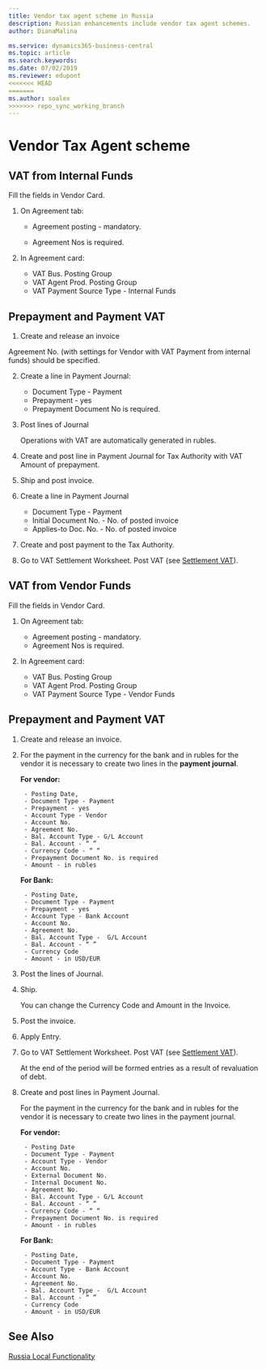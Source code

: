 ```yaml
---
title: Vendor tax agent scheme in Russia
description: Russian enhancements include vendor tax agent schemes.
author: DianaMalina

ms.service: dynamics365-business-central
ms.topic: article
ms.search.keywords:
ms.date: 07/02/2019
ms.reviewer: edupont
<<<<<<< HEAD
=======
ms.author: soalex
>>>>>>> repo_sync_working_branch
---
```


# Vendor Tax Agent scheme

## VAT from Internal Funds

Fill the fields in Vendor Card.

1. On Agreement tab: 

    - Agreement posting - mandatory.

    - Agreement Nos is required.

2. In Agreement card:

    - VAT Bus. Posting Group 
    - VAT Agent Prod. Posting Group
    - VAT Payment Source Type - Internal Funds

## Prepayment and Payment VAT

1. Create and release an invoice

Agreement No. (with settings for Vendor with VAT Payment from internal funds) should be specified.

2. Create a line in Payment Journal:

    - Document Type - Payment
    - Prepayment - yes
    - Prepayment Document No is required.

3. Post lines of Journal

    Operations with VAT are automatically generated in rubles.

4. Create and post line in Payment Journal for Tax Authority with VAT Amount of prepayment.

5. Ship and post invoice.

6. Create a line in Payment Journal

    - Document Type - Payment
    - Initial Document No. - No. of posted invoice
    - Applies-to Doc. No. - No. of posted invoice

7. Create and post payment to the Tax Authority.
8. Go to VAT Settlement Worksheet. Post VAT (see [Settlement VAT](Settlement-VAT.md)).

## VAT from Vendor Funds

Fill the fields in Vendor Card.

1. On Agreement tab: 

    - Agreement posting - mandatory.
    - Agreement Nos is required.

2. In Agreement card:

    - VAT Bus. Posting Group 
    - VAT Agent Prod. Posting Group
    - VAT Payment Source Type - Vendor Funds

## Prepayment and Payment VAT

1. Create and release an invoice.

2. For the payment in the currency for the bank and in rubles for the vendor it is necessary to create two lines in the **payment journal**.

    **For vendor:**

        - Posting Date,
        - Document Type - Payment
        - Prepayment - yes
        - Account Type - Vendor
        - Account No.
        - Agreement No.
        - Bal. Account Type - G/L Account
        - Bal. Account - “ ”
        - Currency Code - “ “
        - Prepayment Document No. is required
        - Amount - in rubles

    **For Bank:**

        - Posting Date,
        - Document Type - Payment
        - Prepayment - yes
        - Account Type - Bank Account
        - Account No.
        - Agreement No.
        - Bal. Account Type -  G/L Account
        - Bal. Account - “ ”
        - Currency Code 
        - Amount - in USD/EUR

3. Post the lines of Journal.
4. Ship.

    You can change the Currency Code and Amount in the Invoice.

5. Post the invoice.

6. Apply Entry.

7. Go to VAT Settlement Worksheet. Post VAT (see [Settlement VAT](Settlement-VAT.md)).

    At the end of the period will be formed entries as a result of revaluation of debt.

8. Create and post lines in Payment Journal.

    For the payment in the currency for the bank and in rubles for the vendor it is necessary to create two lines in the payment journal.

    **For vendor:**

        - Posting Date
        - Document Type - Payment
        - Account Type - Vendor
        - Account No.
        - External Document No.
        - Internal Document No.
        - Agreement No.
        - Bal. Account Type - G/L Account
        - Bal. Account - “ ”
        - Currency Code - “ “
        - Prepayment Document No. is required
        - Amount - in rubles

    **For Bank:**

        - Posting Date,
        - Document Type - Payment
        - Account Type - Bank Account
        - Account No.
        - Agreement No.
        - Bal. Account Type -  G/L Account
        - Bal. Account - “ ”
        - Currency Code 
        - Amount - in USD/EUR

## See Also

[Russia Local Functionality](russia-local-functionality.md)  
